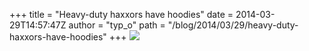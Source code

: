 +++
title = "Heavy-duty haxxors have hoodies"
date = 2014-03-29T14:57:47Z
author = "typ_o"
path = "/blog/2014/03/29/heavy-duty-haxxors-have-hoodies"
+++
![](https://flipdot.org/blog/uploads/haxxors.jpg)
